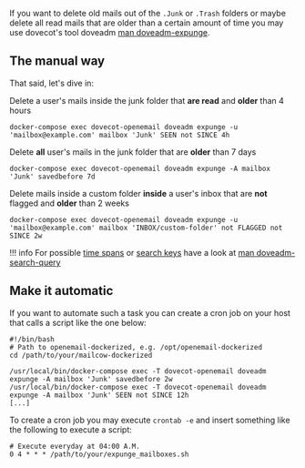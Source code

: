 If you want to delete old mails out of the `.Junk` or `.Trash` folders or maybe delete all read mails that are older than a certain amount of time you may use dovecot's tool doveadm [man doveadm-expunge](https://wiki.dovecot.org/Tools/Doveadm/Expunge).

## The manual way

That said, let's dive in:

Delete a user's mails inside the junk folder that **are read** and **older** than 4 hours

```
docker-compose exec dovecot-openemail doveadm expunge -u 'mailbox@example.com' mailbox 'Junk' SEEN not SINCE 4h
```

Delete **all** user's mails in the junk folder that are **older** than 7 days

```
docker-compose exec dovecot-openemail doveadm expunge -A mailbox 'Junk' savedbefore 7d
```

Delete mails inside a custom folder **inside** a user's inbox that are **not** flagged and **older** than 2 weeks

```
docker-compose exec dovecot-openemail doveadm expunge -u 'mailbox@example.com' mailbox 'INBOX/custom-folder' not FLAGGED not SINCE 2w
```

!!! info
    For possible [time spans](https://wiki.dovecot.org/Tools/Doveadm/SearchQuery#section_date_specification) or [search keys](https://wiki.dovecot.org/Tools/Doveadm/SearchQuery#section_search_keys) have a look at [man doveadm-search-query](https://wiki.dovecot.org/Tools/Doveadm/SearchQuery)

## Make it automatic

If you want to automate such a task you can create a cron job on your host that calls a script like the one below:

```
#!/bin/bash
# Path to openemail-dockerized, e.g. /opt/openemail-dockerized
cd /path/to/your/mailcow-dockerized

/usr/local/bin/docker-compose exec -T dovecot-openemail doveadm expunge -A mailbox 'Junk' savedbefore 2w
/usr/local/bin/docker-compose exec -T dovecot-openemail doveadm expunge -A mailbox 'Junk' SEEN not SINCE 12h
[...]
```

To create a cron job you may execute `crontab -e` and insert something like the following to execute a script:

```
# Execute everyday at 04:00 A.M.
0 4 * * * /path/to/your/expunge_mailboxes.sh
```

